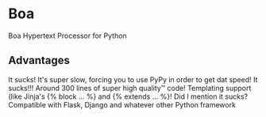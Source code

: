 # Boa
Boa Hypertext Processor for Python

## Advantages
It sucks!
It's super slow, forcing you to use PyPy in order to get dat speed!
It sucks!!!
Around 300 lines of super high quality™ code!
Templating support (like Jinja's {% block ... %} and {% extends ... %}!
Did I mention it sucks?
Compatible with Flask, Django and whatever other Python framework
